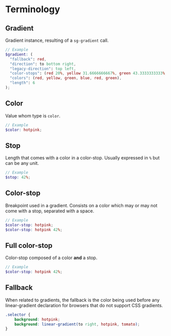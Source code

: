 Terminology
===========

## Gradient

Gradient instance, resulting of a `sg-gradient` call.

```scss
// Example
$gradient: (
  "fallback": red,
  "direction": to bottom right,
  "legacy-direction": top left,
  "color-stops": (red 20%, yellow 31.6666666667%, green 43.3333333333%, blue 55%, red 55%, green 100%),
  "colors": (red, yellow, green, blue, red, green),
  "length": 6
);
```

## Color

Value whom type is `color`.

```scss
// Example
$color: hotpink;
```

## Stop

Length that comes with a color in a color-stop. Usually expressed in `%` but can be any unit.

```scss
// Example
$stop: 42%;
```

## Color-stop

Breakpoint used in a gradient. Consists on a color which may or may not come with a stop, separated with a space.

```scss
// Example
$color-stop: hotpink;
$color-stop: hotpink 42%;
```

## Full color-stop

Color-stop composed of a color **and** a stop.

```scss
// Example
$color-stop: hotpink 42%;
```

## Fallback

When related to gradients, the fallback is the color being used before any linear-gradient declaration for browsers that do not support CSS gradients.

```scss
.selector {
    background: hotpink;
    background: linear-gradient(to right, hotpink, tomato);
}

